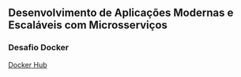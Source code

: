 ## Desenvolvimento de Aplicações Modernas e Escaláveis com Microsserviços
### Desafio Docker
[Docker Hub](https://hub.docker.com/repository/docker/cleber79/laravel)